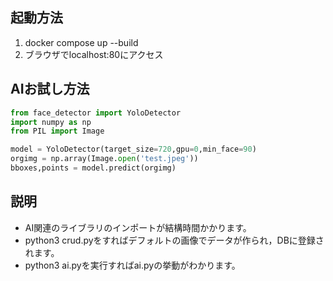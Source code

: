 ## 起動方法
1. docker compose up --build
1. ブラウザでlocalhost:80にアクセス


## AIお試し方法
```python
from face_detector import YoloDetector
import numpy as np
from PIL import Image

model = YoloDetector(target_size=720,gpu=0,min_face=90)
orgimg = np.array(Image.open('test.jpeg'))
bboxes,points = model.predict(orgimg)
```

## 説明
- AI関連のライブラリのインポートが結構時間かかります。
- python3 crud.pyをすればデフォルトの画像でデータが作られ，DBに登録されます。
- python3 ai.pyを実行すればai.pyの挙動がわかります。
